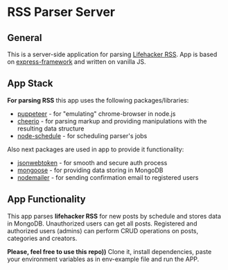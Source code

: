 # RSS Parser Server

## General
This is a server-side application for parsing [Lifehacker RSS](https://lifehacker.com/rss).
App is based on [express-framework](http://expressjs.com) and written on vanilla JS.

## App Stack
**For parsing RSS** this app uses the following packages/libraries:
 - [puppeteer](https://github.com/puppeteer/puppeteer) - for "emulating" chrome-browser in node.js
 - [cheerio](https://cheerio.js.org/) - for parsing markup and providing manipulations with the resulting data structure
 - [node-schedule](https://github.com/node-schedule/node-schedule#readme) - for scheduling parser's jobs

 Also next packages are used in app to provide it functionality:
 - [jsonwebtoken](https://github.com/auth0/node-jsonwebtoken) - for smooth and secure auth process
 - [mongoose](https://mongoosejs.com/) - for providing data storing in MongoDB
 - [nodemailer](https://nodemailer.com/) - for sending confirmation email to registered users

## App Functionality
This app parses **lifehacker RSS** for new posts by schedule and stores data in MongoDB. Unauthorized users can get all posts. Registered and authorized users (admins) can perform CRUD operations on posts, categories and creators.



__Please, feel free to use this repo))__ 
Clone it, install dependencies, paste your environment variables as in env-example file and run the APP.